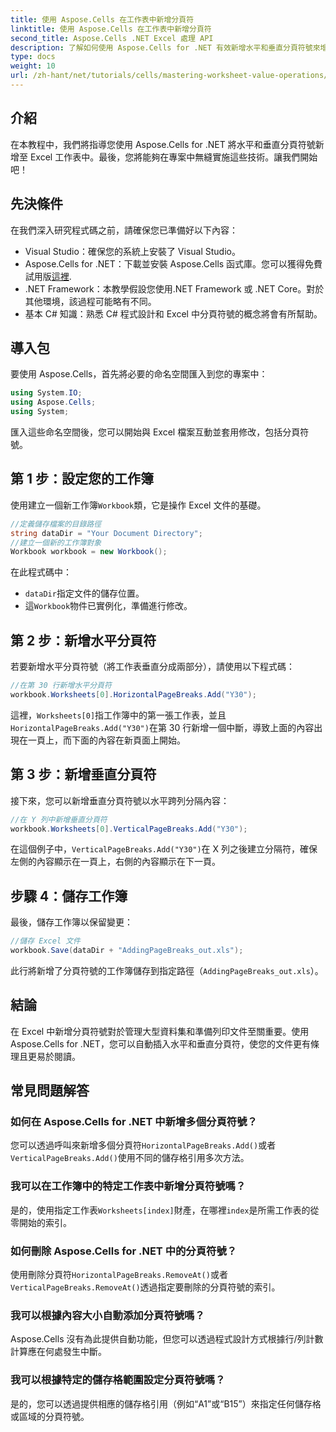 ```yaml
---
title: 使用 Aspose.Cells 在工作表中新增分頁符
linktitle: 使用 Aspose.Cells 在工作表中新增分頁符
second_title: Aspose.Cells .NET Excel 處理 API
description: 了解如何使用 Aspose.Cells for .NET 有效新增水平和垂直分頁符號來增強 Excel 工作表。本綜合指南將引導您完成必要的設定和編碼步驟。
type: docs
weight: 10
url: /zh-hant/net/tutorials/cells/mastering-worksheet-value-operations/adding-page-breaks/
---
```

## 介紹

在本教程中，我們將指導您使用 Aspose.Cells for .NET 將水平和垂直分頁符號新增至 Excel 工作表中。最後，您將能夠在專案中無縫實施這些技術。讓我們開始吧！

## 先決條件
在我們深入研究程式碼之前，請確保您已準備好以下內容：
- Visual Studio：確保您的系統上安裝了 Visual Studio。
-  Aspose.Cells for .NET：下載並安裝 Aspose.Cells 函式庫。您可以獲得免費試用版[這裡](https://releases.aspose.com/cells/net/).
- .NET Framework：本教學假設您使用.NET Framework 或 .NET Core。對於其他環境，該過程可能略有不同。
- 基本 C# 知識：熟悉 C# 程式設計和 Excel 中分頁符號的概念將會有所幫助。

## 導入包
要使用 Aspose.Cells，首先將必要的命名空間匯入到您的專案中：

```csharp
using System.IO;
using Aspose.Cells;
using System;
```

匯入這些命名空間後，您可以開始與 Excel 檔案互動並套用修改，包括分頁符號。

## 第 1 步：設定您的工作簿
使用建立一個新工作簿`Workbook`類，它是操作 Excel 文件的基礎。

```csharp
//定義儲存檔案的目錄路徑
string dataDir = "Your Document Directory";
//建立一個新的工作簿對象
Workbook workbook = new Workbook();
```
在此程式碼中：
- `dataDir`指定文件的儲存位置。
- 這`Workbook`物件已實例化，準備進行修改。

## 第 2 步：新增水平分頁符
若要新增水平分頁符號（將工作表垂直分成兩部分），請使用以下程式碼：

```csharp
//在第 30 行新增水平分頁符
workbook.Worksheets[0].HorizontalPageBreaks.Add("Y30");
```
這裡，`Worksheets[0]`指工作簿中的第一張工作表，並且`HorizontalPageBreaks.Add("Y30")`在第 30 行新增一個中斷，導致上面的內容出現在一頁上，而下面的內容在新頁面上開始。

## 第 3 步：新增垂直分頁符
接下來，您可以新增垂直分頁符號以水平跨列分隔內容：

```csharp
//在 Y 列中新增垂直分頁符
workbook.Worksheets[0].VerticalPageBreaks.Add("Y30");
```
在這個例子中，`VerticalPageBreaks.Add("Y30")`在 X 列之後建立分隔符，確保左側的內容顯示在一頁上，右側的內容顯示在下一頁。

## 步驟 4：儲存工作簿
最後，儲存工作簿以保留變更：

```csharp
//儲存 Excel 文件
workbook.Save(dataDir + "AddingPageBreaks_out.xls");
```
此行將新增了分頁符號的工作簿儲存到指定路徑（`AddingPageBreaks_out.xls`）。

## 結論
在 Excel 中新增分頁符號對於管理大型資料集和準備列印文件至關重要。使用 Aspose.Cells for .NET，您可以自動插入水平和垂直分頁符，使您的文件更有條理且更易於閱讀。

## 常見問題解答

### 如何在 Aspose.Cells for .NET 中新增多個分頁符號？
您可以透過呼叫來新增多個分頁符`HorizontalPageBreaks.Add()`或者`VerticalPageBreaks.Add()`使用不同的儲存格引用多次方法。

### 我可以在工作簿中的特定工作表中新增分頁符號嗎？
是的，使用指定工作表`Worksheets[index]`財產，在哪裡`index`是所需工作表的從零開始的索引。

### 如何刪除 Aspose.Cells for .NET 中的分頁符號？
使用刪除分頁符`HorizontalPageBreaks.RemoveAt()`或者`VerticalPageBreaks.RemoveAt()`透過指定要刪除的分頁符號的索引。

### 我可以根據內容大小自動添加分頁符號嗎？
Aspose.Cells 沒有為此提供自動功能，但您可以透過程式設計方式根據行/列計數計算應在何處發生中斷。

### 我可以根據特定的儲存格範圍設定分頁符號嗎？
是的，您可以透過提供相應的儲存格引用（例如“A1”或“B15”）來指定任何儲存格或區域的分頁符號。